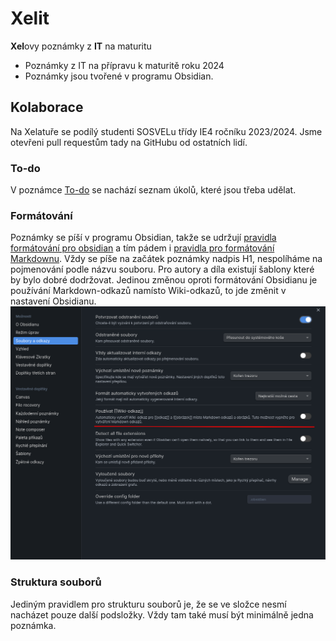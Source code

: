 # Xelit

**Xel**ovy poznámky z **IT** na maturitu

- Poznámky z IT na přípravu k maturitě roku 2024
- Poznámky jsou tvořené v programu Obsidian.

## Kolaborace

Na Xelatuře se podílý studenti SOSVELu třídy IE4 ročníku 2023/2024. Jsme otevřeni pull requestům tady na GitHubu od ostatních lidí.

### To-do

V poznámce [To-do](To-do.md) se nachází seznam úkolů, které jsou třeba udělat.

### Formátování

Poznámky se píší v programu Obsidian, takže se udržují [pravidla formátování pro obsidian](https://help.obsidian.md/Editing+and+formatting/Basic+formatting+syntax) a tím pádem i [pravidla pro formátování Markdownu](https://www.markdownguide.org/basic-syntax/). Vždy se píše na začátek poznámky nadpis H1, nespolíháme na pojmenování podle názvu souboru. Pro autory a díla existují šablony které by bylo dobré dodržovat. Jedinou změnou oproti formátování Obsidianu je používání Markdown-odkazů namísto Wiki-odkazů, to jde změnit v nastavení Obsidianu. ![](Nastavení%20formátování%20odkazů.png)

### Struktura souborů

Jediným pravidlem pro strukturu souborů je, že se ve složce nesmí nacházet pouze další podsložky. Vždy tam také musí být minimálně jedna poznámka.